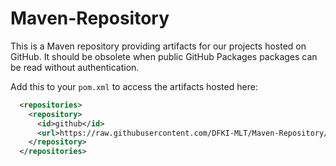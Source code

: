 # Maven-Repository

This is a Maven repository providing artifacts for our projects hosted on GitHub.
It should be obsolete when public GitHub Packages packages can be read without authentication.

Add this to your `pom.xml` to access the artifacts hosted here:
```xml
  <repositories>
    <repository>
      <id>github</id>
      <url>https://raw.githubusercontent.com/DFKI-MLT/Maven-Repository/main</url>
    </repository>
  </repositories>
```
